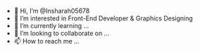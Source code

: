 - 👋 Hi, I’m @Insharah05678
- 👀 I’m interested in Front-End Developer & Graphics Designing
- 🌱 I’m currently learning ...
- 💞️ I’m looking to collaborate on ...
- 📫 How to reach me ...

<!---
Insharah05678/Insharah05678 is a ✨ special ✨ repository because its `README.md` (this file) appears on your GitHub profile.
You can click the Preview link to take a look at your changes.
--->
